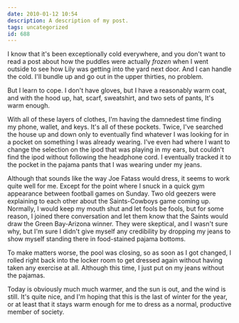 ```yaml
---
date: 2010-01-12 10:54
description: A description of my post.
tags: uncategorized
id: 688
---
```

I know that it's been exceptionally cold everywhere, and you don't want to read a post about how the puddles were actually <i>frozen</i> when I went outside to see how Lily was getting into the yard next door.  And I can handle the cold.  I'll bundle up and go out in the upper thirties, no problem.  

But I learn to cope.  I don't have gloves, but I have a reasonably warm coat, and with the hood up, hat, scarf, sweatshirt, and two sets of pants, It's warm enough.  
<!--more-->
With all of these layers of clothes, I'm having the damnedest time finding my phone, wallet, and keys.  It's all of these pockets.  Twice, I've searched the house up and down only to eventually find whatever I was looking for in a pocket on something I was already wearing.  I've even had where I want to change the selection on the ipod that was playing in my ears, but couldn't find the ipod without following the headphone cord.  I eventually tracked it to the pocket in the pajama pants that I was wearing under my jeans.

Although that sounds like the way Joe Fatass would dress, it seems to work quite well for me.  Except for the point where I snuck in a quick gym appearance between football games on Sunday.  Two old geezers were explaining to each other about the Saints-Cowboys game coming up.  Normally, I would keep my mouth shut and let fools be fools, but for some reason, I joined there conversation and let them know that the Saints would draw the Green Bay-Arizona winner.  They were skeptical, and I wasn't sure why, but I'm sure I didn't give myself any credibility by dropping my jeans to show myself standing there in food-stained pajama bottoms. 

To make matters worse, the pool was closing, so as soon as I got changed, I rolled right back into the locker room to get dressed again without having taken any exercise at all.  Although this time, I just put on my jeans without the pajamas.

Today is obviously much much warmer, and the sun is out, and the wind is still.  It's quite nice, and I'm hoping that this is the last of winter for the year, or at least that it stays warm enough for me to dress as a normal, productive member of society.